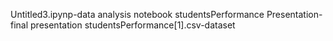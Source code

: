 Untitled3.ipynp-data analysis notebook
studentsPerformance Presentation-final presentation
studentsPerformance[1].csv-dataset
